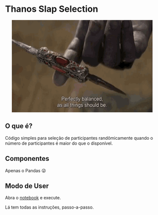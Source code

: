 # Thanos Slap Selection

 <p align="center">
  <img width="460" height="300" src="https://github.com/BeyondLabsEY/fdi-thanos-snap-participant-selecion/blob/master/code/thanos.gif">
</p>

## O que é?

Código simples para seleção de participantes randômicamente quando o número de participantes é maior do que o disponível.

## Componentes

Apenas o Pandas 😜

## Modo de User

Abra o [notebook](https://github.com/BeyondLabsEY/fdi-thanos-snap-participant-selecion/blob/master/code/session-participants-selection.ipynb) e execute.

Lá tem todas as instruções, passo-a-passo.
